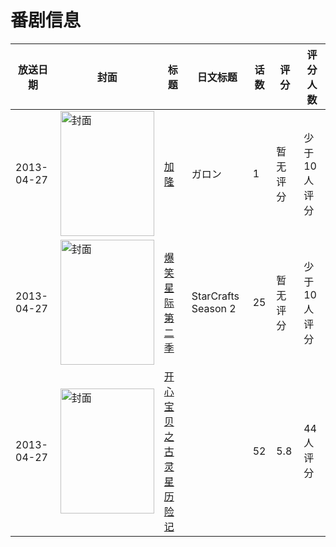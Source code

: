 # 番剧信息

|放送日期|封面|标题|日文标题|话数|评分|评分人数|
|---|---|---|---|---|---|---|
|2013-04-27|<img src="//lain.bgm.tv/pic/cover/c/72/75/71735_775SZ.jpg" alt="封面" style="width:150px;height:200px;object-fit:cover;">|[加隆](https://bangumi.tv/subject/71735)|ガロン|1|暂无评分|少于10人评分|
|2013-04-27|<img src="//lain.bgm.tv/pic/cover/c/77/80/230898_fBn1N.jpg" alt="封面" style="width:150px;height:200px;object-fit:cover;">|[爆笑星际 第二季](https://bangumi.tv/subject/230898)|StarCrafts Season 2|25|暂无评分|少于10人评分|
|2013-04-27|<img src="//lain.bgm.tv/pic/cover/c/f1/bd/320417_KQ5F2.jpg" alt="封面" style="width:150px;height:200px;object-fit:cover;">|[开心宝贝之古灵星历险记](https://bangumi.tv/subject/320417)||52|5.8|44人评分|

